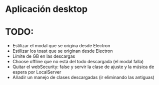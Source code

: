 # Aplicación desktop

# TODO:

- Estilizar el modal que se origina desde Electron
- Estilizar los toast que se originan desde Electron
- Límite de GB en las descargas
- Choose offline que no está del todo descargada (el modal falla)
- Quitar el webSecurity: false y servir la clase de ajuste y la música de espera por LocalServer
- Añadir un manejo de clases descargadas (ir eliminando las antiguas)
